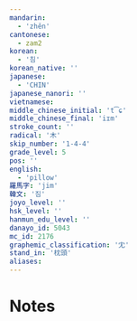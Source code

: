 ```yaml
---
mandarin:
  - 'zhěn'
cantonese:
  - zam2
korean:
  - '침'
korean_native: ''
japanese:
  - 'CHIN'
japanese_nanori: ''
vietnamese:
middle_chinese_initial: 't͡ɕ'
middle_chinese_final: 'iɪm'
stroke_count: ''
radical: '木'
skip_number: '1-4-4'
grade_level: 5
pos: ''
english:
  - 'pillow'
羅馬字: 'jim'
韓文: '짐'
joyo_level: ''
hsk_level: ''
hanmun_edu_level: ''
danayo_id: 5043
mc_id: 2176
graphemic_classification: '冘'
stand_in: '枕頭'
aliases:
---
```


# Notes
